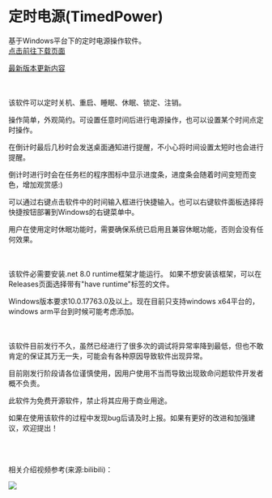 # 定时电源(TimedPower)

基于Windows平台下的定时电源操作软件。<br/>
[点击前往下载页面](https://github.com/Hgnim/TimedPower/releases/latest)

[最新版本更新内容](update_log/latest_version.md)<br/>

<br/><br/>
该软件可以定时关机、重启、睡眠、休眠、锁定、注销。

操作简单，外观简约。可设置任意时间后进行电源操作，也可以设置某个时间点定时操作。

在倒计时最后几秒时会发送桌面通知进行提醒，不小心将时间设置太短时也会进行提醒。

倒计时进行时会在任务栏的程序图标中显示进度条，进度条会随着时间变短而变色，增加观赏感:)

可以通过右键点击软件中的时间输入框进行快捷输入。也可以右键软件面板选择将快捷按钮部署到Windows的右键菜单中。

用户在使用定时休眠功能时，需要确保系统已启用且兼容休眠功能，否则会没有任何效果。

<br/><br/>
该软件必需要安装.net 8.0 runtime框架才能运行。 如果不想安装该框架，可以在Releases页面选择带有"have runtime"标签的文件。

Windows版本要求10.0.17763.0及以上。现在目前只支持windows x64平台的，windows arm平台到时候可能考虑添加。

<br/><br/>
该软件目前发行不久，虽然已经进行了很多次的调试将异常率降到最低，但也不敢肯定的保证其万无一失，可能会有各种原因导致软件出现异常。

目前刚发行阶段请各位谨慎使用，因用户使用不当而导致出现致命问题软件开发者概不负责。

此软件为免费开源软件，禁止将其应用于商业用途。

如果在使用该软件的过程中发现bug后请及时上报。如果有更好的改进和加强建议，欢迎提出！



<br/><br/>
<div>
相关介绍视频参考(来源:bilibili)：

[![](https://i0.hdslb.com/bfs/archive/1333a1317e438c5c017c7de1d4b7b497c4da3798.jpg@320w_200h)](https://www.bilibili.com/video/BV1sYhLesEhD)
</div>
